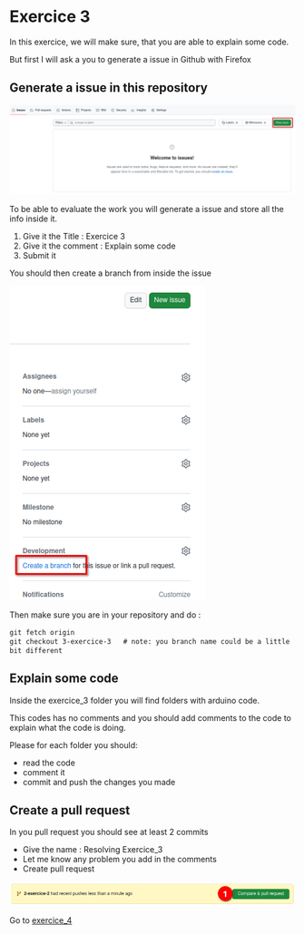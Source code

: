 # Exercice 3

In this exercice, we will make sure, that you are able to explain some code.

But first I will ask a you to generate a issue in Github with Firefox

## Generate a issue in this repository

![Generate Issue](../exercice_1/img/1-create-issue.png)

To be able to evaluate the work you will generate a issue and store all the info inside it.

1. Give it the Title : Exercice 3
1. Give it the comment : Explain some code
1. Submit it

You should then create a branch from inside the issue

![Create a Branch](../exercice_2/img/4-create-branch.png)

Then make sure you are in your repository and do :
```
git fetch origin
git checkout 3-exercice-3   # note: you branch name could be a little bit different
```

## Explain some code

Inside the exercice_3 folder you will find folders with arduino code.

This codes has no comments and you should add comments to the code to explain what the code is doing.

Please for each folder you should:
- read the code
- comment it
- commit and push the changes you made

## Create a pull request

In you pull request you should see at least 2 commits

- Give the name : Resolving Exercice_3
- Let me know any problem you add in the comments
- Create pull request 

![Create Pull Request](../exercice_2/img/3-create-pr.png)

Go to [exercice_4](../exercice_4)